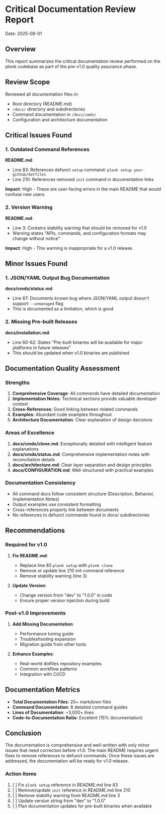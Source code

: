 # Critical Documentation Review Report

Date: 2025-08-01

## Overview

This report summarizes the critical documentation review performed on the plonk codebase as part of the pre-v1.0 quality assurance phase.

## Review Scope

Reviewed all documentation files in:
- Root directory (README.md)
- `/docs/` directory and subdirectories
- Command documentation in `/docs/cmds/`
- Configuration and architecture documentation

## Critical Issues Found

### 1. Outdated Command References

**README.md**:
- Line 83: References defunct `setup` command: `plonk setup your-github/dotfiles`
- Line 210: References removed `init` command in documentation links

**Impact**: High - These are user-facing errors in the main README that would confuse new users.

### 2. Version Warning

**README.md**:
- Line 3: Contains stability warning that should be removed for v1.0
- Warning states "APIs, commands, and configuration formats may change without notice"

**Impact**: High - This warning is inappropriate for a v1.0 release.

## Minor Issues Found

### 1. JSON/YAML Output Bug Documentation

**docs/cmds/status.md**:
- Line 67: Documents known bug where JSON/YAML output doesn't support `--unmanaged` flag
- This is documented as a limitation, which is good

### 2. Missing Pre-built Releases

**docs/installation.md**:
- Line 60-62: States "Pre-built binaries will be available for major platforms in future releases"
- This should be updated when v1.0 binaries are published

## Documentation Quality Assessment

### Strengths

1. **Comprehensive Coverage**: All commands have detailed documentation
2. **Implementation Notes**: Technical sections provide valuable developer context
3. **Cross-References**: Good linking between related commands
4. **Examples**: Abundant code examples throughout
5. **Architecture Documentation**: Clear explanation of design decisions

### Areas of Excellence

1. **docs/cmds/clone.md**: Exceptionally detailed with intelligent feature explanations
2. **docs/cmds/status.md**: Comprehensive implementation notes with reconciliation details
3. **docs/architecture.md**: Clear layer separation and design principles
4. **docs/CONFIGURATION.md**: Well-structured with practical examples

### Documentation Consistency

- All command docs follow consistent structure (Description, Behavior, Implementation Notes)
- Output examples use consistent formatting
- Cross-references properly link between documents
- No references to defunct commands found in docs/ subdirectories

## Recommendations

### Required for v1.0

1. **Fix README.md**:
   - Replace line 83 `plonk setup` with `plonk clone`
   - Remove or update line 210 init command reference
   - Remove stability warning (line 3)

2. **Update Version**:
   - Change version from "dev" to "1.0.0" in code
   - Ensure proper version injection during build

### Post-v1.0 Improvements

1. **Add Missing Documentation**:
   - Performance tuning guide
   - Troubleshooting expansion
   - Migration guide from other tools

2. **Enhance Examples**:
   - Real-world dotfiles repository examples
   - Common workflow patterns
   - Integration with CI/CD

## Documentation Metrics

- **Total Documentation Files**: 20+ markdown files
- **Command Documentation**: 8 detailed command guides
- **Lines of Documentation**: ~3,000+ lines
- **Code-to-Documentation Ratio**: Excellent (15% documentation)

## Conclusion

The documentation is comprehensive and well-written with only minor issues that need correction before v1.0. The main README requires urgent fixes to remove references to defunct commands. Once these issues are addressed, the documentation will be ready for v1.0 release.

### Action Items

1. [ ] Fix `plonk setup` reference in README.md line 83
2. [ ] Remove/update `init` reference in README.md line 210
3. [ ] Remove stability warning from README.md line 3
4. [ ] Update version string from "dev" to "1.0.0"
5. [ ] Plan documentation updates for pre-built binaries when available
